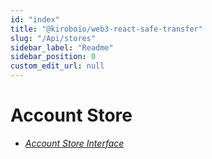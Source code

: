 ```yaml
---
id: "index"
title: "@kiroboio/web3-react-safe-transfer"
slug: "/Api/stores"
sidebar_label: "Readme"
sidebar_position: 0
custom_edit_url: null
---
```


# Account Store

- *<a href="./stores/interfaces/IAccount">Account Store Interface</a>*

